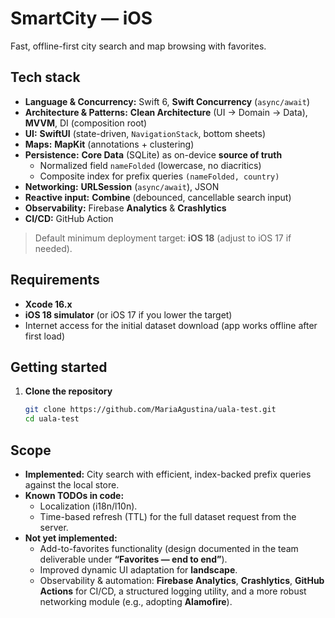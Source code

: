 # SmartCity — iOS

Fast, offline-first city search and map browsing with favorites.

## Tech stack

- **Language & Concurrency:** Swift 6, **Swift Concurrency** (`async/await`)
- **Architecture & Patterns:** **Clean Architecture** (UI → Domain → Data), **MVVM**, DI (composition root)
- **UI:** **SwiftUI** (state-driven, `NavigationStack`, bottom sheets)
- **Maps:** **MapKit** (annotations + clustering)
- **Persistence:** **Core Data** (SQLite) as on-device **source of truth**  
  - Normalized field `nameFolded` (lowercase, no diacritics)  
  - Composite index for prefix queries `(nameFolded, country)`
- **Networking:** **URLSession** (`async/await`), JSON
- **Reactive input:** **Combine** (debounced, cancellable search input)
- **Observability:** Firebase **Analytics** & **Crashlytics**
- **CI/CD:** GitHub Action

> Default minimum deployment target: **iOS 18** (adjust to iOS 17 if needed).

## Requirements

- **Xcode 16.x**
- **iOS 18 simulator** (or iOS 17 if you lower the target)
- Internet access for the initial dataset download (app works offline after first load)

## Getting started

1. **Clone the repository**
   ```bash
   git clone https://github.com/MariaAgustina/uala-test.git
   cd uala-test
   ```
   
## Scope

- **Implemented:** City search with efficient, index-backed prefix queries against the local store.
- **Known TODOs in code:** 
  - Localization (i18n/l10n).
  - Time-based refresh (TTL) for the full dataset request from the server.
- **Not yet implemented:**
  - Add-to-favorites functionality (design documented in the team deliverable under **“Favorites — end to end”**).
  - Improved dynamic UI adaptation for **landscape**.
  - Observability & automation: **Firebase Analytics**, **Crashlytics**, **GitHub Actions** for CI/CD, a structured logging utility, and a more robust networking module (e.g., adopting **Alamofire**).

